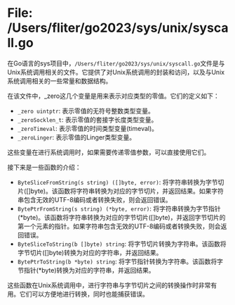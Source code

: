 # File: /Users/fliter/go2023/sys/unix/syscall.go

在Go语言的sys项目中，`/Users/fliter/go2023/sys/unix/syscall.go`文件是与Unix系统调用相关的文件。它提供了对Unix系统调用的封装和访问，以及与Unix系统调用相关的一些常量和数据结构。

在该文件中，_zero这几个变量是用来表示对应类型的零值。它们的定义如下：

- `_zero uintptr`: 表示零值的无符号整数类型变量。
- `_zeroSocklen_t`: 表示零值的套接字长度类型变量。
- `_zeroTimeval`: 表示零值的时间类型变量(timeval)。
- `_zeroLinger`: 表示零值的Linger类型变量。

这些变量在进行系统调用时，如果需要传递零值参数，可以直接使用它们。

接下来是一些函数的介绍：

- `ByteSliceFromString(s string) ([]byte, error)`: 将字符串转换为字节切片([]byte)。该函数将字符串转换为对应的字节切片，并返回结果。如果字符串包含无效的UTF-8编码或者转换失败，则会返回错误。
- `BytePtrFromString(s string) (*byte, error)`: 将字符串转换为字节指针(*byte)。该函数将字符串转换为对应的字节切片([]byte)，并返回字节切片的第一个元素的指针。如果字符串包含无效的UTF-8编码或者转换失败，则会返回错误。
- `ByteSliceToString(b []byte) string`: 将字节切片转换为字符串。该函数将字节切片([]byte)转换为对应的字符串，并返回结果。
- `BytePtrToString(b *byte) string`: 将字节指针转换为字符串。该函数将字节指针(*byte)转换为对应的字符串，并返回结果。

这些函数在Unix系统调用中，进行字符串与字节切片之间的转换操作时非常有用。它们可以方便地进行转换，同时也能捕获错误。

